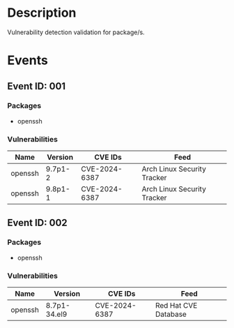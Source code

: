 # Description

Vulnerability detection validation for package/s.

# Events

## Event ID: 001
### Packages
- openssh
### Vulnerabilities

| Name  | Version | CVE IDs      | Feed
|-------|---------|--------------|-------------------------------
|openssh|9.7p1-2  |CVE-2024-6387 |Arch Linux Security Tracker
|openssh|9.8p1-1  |CVE-2024-6387 |Arch Linux Security Tracker

## Event ID: 002
### Packages
- openssh
### Vulnerabilities

| Name  | Version    | CVE IDs      | Feed
|-------|------------|--------------|-------------------------------
|openssh|8.7p1-34.el9|CVE-2024-6387 |Red Hat CVE Database
